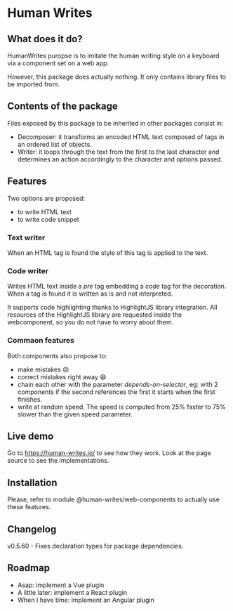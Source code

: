 # Human Writes

## What does it do?

HumanWrites puropse is to imitate the human writing style on a keyboard via a component set on a web app.

However, this package does actually nothing. It only contains library files to be imported from.

## Contents of the package

Files exposed by this package to be inherited in other packages consist in:
- Decomposer: it transforms an encoded HTML text composed of tags in an ordered list of objects. 
- Writer: it loops through the text from the first to the last character and determines an action accordingly to the character and options passed.

## Features

Two options are proposed: 
- to write HTML text
- to write code snippet

### Text writer
When an HTML tag is found the style of this tag is applied to the text.

### Code writer
Writes HTML text inside a _pre_ tag embedding a _code_ tag for the decoration. When a tag is found it is written as is and not interpreted.

It supports code highlighting thanks to HighlightJS library integration. All resources of the HighlightJS library are requested inside the webcomponent, so you do not have to worry about them.

### Commaon features

Both components also propose to:
- make mistakes :angry:
- correct mistakes right away :smile:
- chain each other with the parameter _depends-on-selector_, eg: with 2 components if the second references the first it starts when the first finishes.
- write at random speed. The speed is computed from 25% faster to 75% slower than the given speed parameter.  

## Live demo

Go to https://human-writes.io/ to see how they work. Look at the page source to see the implementations.

## Installation

Please, refer to module @human-writes/web-components to actually use these features.

## Changelog

v0.5.60 - Fixes declaration types for package dependencies.

## Roadmap

- Asap: implement a Vue plugin
- A little later: implement a React plugin
- When I have time: implement an Angular plugin